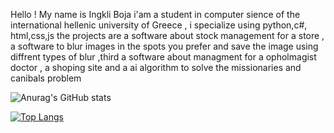 Hello ! My name is Ingkli Boja i'am a student in computer sience of the international hellenic university of Greece , i specialize using python,c#, html,css,js
the projects are a software about stock management for a store , a software to blur images in the spots you prefer and save the image using diffrent types of blur 
,third a software about managment for a opholmagist doctor , a shoping site and a ai algorithm to solve the missionaries and canibals problem 



![Anurag's GitHub stats](https://github-readme-stats.vercel.app/api?username=ingli0&show_icons=true&theme=radical)



[![Top Langs](https://github-readme-stats.vercel.app/api/top-langs/?username=ingli0&layout=donut-vertical)](https://github.com/anuraghazra/github-readme-stats)
